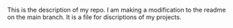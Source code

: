 This is the description of my repo.
I am making a modification to the readme on the main branch.
It is a file for discriptions of my projects.
